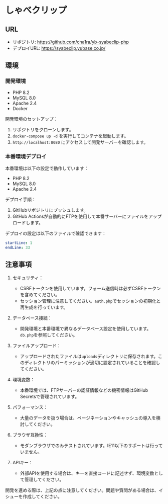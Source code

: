 # しゃべクリップ

## URL

- リポジトリ: https://github.com/cha1ra/yb-syabeclip-php
- デプロイURL: https://syabeclip.yubase.co.jp/

## 環境

### 開発環境

- PHP 8.2
- MySQL 8.0
- Apache 2.4
- Docker

開発環境のセットアップ：

1. リポジトリをクローンします。
2. `docker-compose up -d` を実行してコンテナを起動します。
3. `http://localhost:8080` にアクセスして開発サーバーを確認します。

### 本番環境デプロイ

本番環境は以下の設定で動作しています：

- PHP 8.2
- MySQL 8.0
- Apache 2.4

デプロイ手順：

1. GitHubリポジトリにプッシュします。
2. GitHub Actionsが自動的にFTPを使用して本番サーバーにファイルをアップロードします。

デプロイの設定は以下のファイルで確認できます：

```yaml:.github/workflows/deploy.yml
startLine: 1
endLine: 33
```

## 注意事項

1. セキュリティ：
   - CSRFトークンを使用しています。フォーム送信時は必ずCSRFトークンを含めてください。
   - セッション管理に注意してください。`auth.php`でセッションの初期化と再生成を行っています。

2. データベース接続：
   - 開発環境と本番環境で異なるデータベース設定を使用しています。`db.php`を参照してください。

3. ファイルアップロード：
   - アップロードされたファイルは`uploads`ディレクトリに保存されます。このディレクトリのパーミッションが適切に設定されていることを確認してください。

4. 環境変数：
   - 本番環境では、FTPサーバーの認証情報などの機密情報はGitHub Secretsで管理されています。

5. パフォーマンス：
   - 大量のデータを扱う場合は、ページネーションやキャッシュの導入を検討してください。

6. ブラウザ互換性：
   - モダンブラウザでのみテストされています。IE11以下のサポートは行っていません。

7. APIキー：
   - 外部APIを使用する場合は、キーを直接コードに記述せず、環境変数として管理してください。

開発を進める際は、上記の点に注意してください。問題や質問がある場合は、イシューを作成してください。

